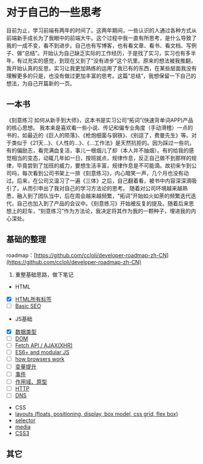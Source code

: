 # 对于自己的一些思考
  目前为止，学习前端有两年的时间了。这两年期间，一些认识的人通过各种方式从前端新手成长为了我眼中的前端大牛。这个过程中我一直有所思考，是什么导致了我的一成不变，看不到进步。自己也有写博客，也有看文章、看书、看文档、写例子、做“总结”。开始认为自己缺乏实际的工作经历，于是找了实习，实习也有多半年，有过充实的感觉，到现在又到了“没有进步”这个坑里。原来的想法被我推翻，我开始认真的反思，实习让我更加熟练的运用了我已有的东西，在某些层面我没有理解更多的只是，也没有做过更加丰富的思考。这篇“总结”，我想保留一下自己的想法，为自己开篇新的一页。

## 一本书

《刻意练习 如何从新手到大师》，这本书是实习公司“拓词”(快速背单词APP)产品的核心思想。
我本来是喜欢看一些小说、传记和偏专业角度（手动滑稽）一点的书的，如最近的《巨人的陨落》、《枪炮细菌与钢铁》、《别逗了，费曼先生》等。对于类似于《21天...》、《人性的...》、《...工作法》是天然抗拒的。因为踩过一些坑，有的偏励志，看完满血复活，事儿一根烟儿了却（本人并不抽烟）。有的给我的感觉相当的变态，动辄几年如一日，按班就点，规律作息，反正自己做不到那样的规律，毕竟尝到了加班的威力，要想生活丰富，规律作息是不可能滴。故初来乍到公司吗，每次看到公司书架上一排《刻意练习》，内心暗笑一声，几个月也没有动过。后来，在公司又温习了一遍《三体》之后，自己翻着看，被书中内容深深滴吸引了。从而引申出了我对自己的学习方法论的思考。
随着对公司环境越来越熟悉，融入到了团队当中，后在周会越来越频繁，“拓词”开始如火如荼的频繁迭代迭代，自己也加入到了产品的会议中。《刻意练习》开始被反复的提及。随着后来思想上的赶车，“刻意练习”作为方法论，我决定将其作为我的一颗种子，埋进我的内心深处。

## 基础的整理 
roadmap：[https://github.com/ccloli/developer-roadmap-zh-CN](https://github.com/ccloli/developer-roadmap-zh-CN)

1. 重整基础思路，做下笔记
-  HTML
  - [x] [HTML所有标签](/2019/02/20/HTML所有标签/)
  - [ ] [Basic SEO](/unfinished/)

-  JS基础
  - [x] [数据类型](/2019/02/20/数据类型/)
  - [ ] [DOM](/unfinished/)
  - [ ] [Fetch API / AJAX(XHR)](/unfinished/)
  - [ ] [ES6+ and modular JS](/unfinished/)
  - [ ] [how browsers work](https://www.html5rocks.com/en/tutorials/internals/howbrowserswork/)
  - [ ] [变量提升](/unfinished/)
  - [ ] [事件](/unfinished/)
  - [ ] [作用域、原型](/2019/02/25/闭包/)
  - [ ] [HTTP](/unfinished/)
  - [ ] [DNS](/unfinished/)

-  CSS
  - [layouts (floats, positioning, display, box model, css grid, flex box)](/2019/02/25/css-loyouts/)
  - [selector](/2019/02/28/css选择器/)
  - [media](/unfinished/)
  - [CSS3](/unfinished/)
    
## 其它
    

